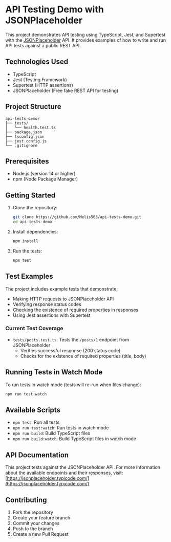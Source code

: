 # API Testing Demo with JSONPlaceholder

This project demonstrates API testing using TypeScript, Jest, and Supertest with the [JSONPlaceholder](https://jsonplaceholder.typicode.com/) API. It provides examples of how to write and run API tests against a public REST API.

## Technologies Used

- TypeScript
- Jest (Testing Framework)
- Supertest (HTTP assertions)
- JSONPlaceholder (Free fake REST API for testing)

## Project Structure

```
api-tests-demo/
├── tests/
│   └── health.test.ts
├── package.json
├── tsconfig.json
├── jest.config.js
└── .gitignore
```

## Prerequisites

- Node.js (version 14 or higher)
- npm (Node Package Manager)

## Getting Started

1. Clone the repository:
   ```bash
   git clone https://github.com/Melis565/api-tests-demo.git
   cd api-tests-demo
   ```

2. Install dependencies:
   ```bash
   npm install
   ```

3. Run the tests:
   ```bash
   npm test
   ```

## Test Examples

The project includes example tests that demonstrate:

- Making HTTP requests to JSONPlaceholder API
- Verifying response status codes
- Checking the existence of required properties in responses
- Using Jest assertions with Supertest

### Current Test Coverage

- `tests/posts.test.ts`: Tests the `/posts/1` endpoint from JSONPlaceholder
  - Verifies successful response (200 status code)
  - Checks for the existence of required properties (title, body)

## Running Tests in Watch Mode

To run tests in watch mode (tests will re-run when files change):

```bash
npm run test:watch
```

## Available Scripts

- `npm test`: Run all tests
- `npm run test:watch`: Run tests in watch mode
- `npm run build`: Build TypeScript files
- `npm run build:watch`: Build TypeScript files in watch mode

## API Documentation

This project tests against the JSONPlaceholder API. For more information about the available endpoints and their responses, visit:
[https://jsonplaceholder.typicode.com/](https://jsonplaceholder.typicode.com/)

## Contributing

1. Fork the repository
2. Create your feature branch
3. Commit your changes
4. Push to the branch
5. Create a new Pull Request